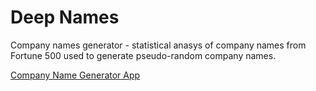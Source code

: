 # Deep Names
Company names generator - statistical anasys of company names from Fortune 500 used to generate pseudo-random company names.

[Company Name Generator App](https://michal-wrzosek.github.io/deep-names)
